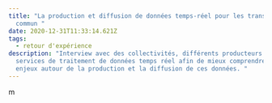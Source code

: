 ```yaml
---
title: "La production et diffusion de données temps-réel pour les transports en
  commun "
date: 2020-12-31T11:33:14.621Z
tags:
  - retour d'expérience
description: "Interview avec des collectivités, différents producteurs et
  services de traitement de données temps réel afin de mieux comprendre les
  enjeux autour de la production et la diffusion de ces données. "
---
```

m